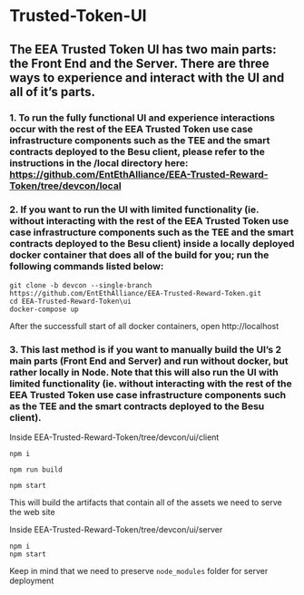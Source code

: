 # Trusted-Token-UI

## The EEA Trusted Token UI has two main parts: the Front End and the Server. There are three ways to experience and interact with the UI and all of it’s parts.

### 1. To run the fully functional UI and experience interactions occur with the rest of the EEA Trusted Token use case infrastructure components such as the TEE and the smart contracts deployed to the Besu client, please refer to the instructions in the /local directory here: https://github.com/EntEthAlliance/EEA-Trusted-Reward-Token/tree/devcon/local

### 2. If you want to run the UI with limited functionality (ie. without interacting with the rest of the EEA Trusted Token use case infrastructure components such as the TEE and the smart contracts deployed to the Besu client) inside a locally deployed docker container that does all of the build for you; run the following commands listed below:

```
git clone -b devcon --single-branch https://github.com/EntEthAlliance/EEA-Trusted-Reward-Token.git
cd EEA-Trusted-Reward-Token\ui
docker-compose up
```

After the successfull start of all docker containers, open http://localhost

### 3. This last method is if you want to manually build the UI’s 2 main parts (Front End and Server) and run without docker, but rather locally in Node. Note that this will also run the UI with limited functionality (ie. without interacting with the rest of the EEA Trusted Token use case infrastructure components such as the TEE and the smart contracts deployed to the Besu client).

Inside EEA-Trusted-Reward-Token/tree/devcon/ui/client

```
npm i

npm run build 

npm start

```
This will build the artifacts that contain all of the assets we need to serve the web site

Inside EEA-Trusted-Reward-Token/tree/devcon/ui/server

```
npm i
npm start

```
Keep in mind that we need to preserve `node_modules` folder for server deployment

